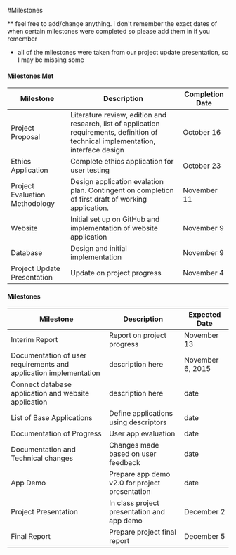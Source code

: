 #Milestones

** feel free to add/change anything. i don't remember the exact dates of when certain milestones were completed so please add them in if you remember

- all of the milestones were taken from our project update presentation, so I may be missing some


#### Milestones Met
| Milestone           | Description           | Completion Date  |
| -------------       |-------------        | -----|
| Project Proposal | Literature review, edition and research, list of application requirements, definition of technical implementation, interface design| October 16 |
| Ethics Application| Complete ethics application for user testing | October 23 |
| Project Evaluation Methodology | Design application evalation plan.  Contingent on completion of first draft of working application. |  November 11 |
| Website | Initial set up on GitHub and implementation of website application| November 9 |
|Database | Design and initial implementation  | November 9 |
|Project Update Presentation| Update on project progress| November 4



#### Milestones
| Milestone           | Description           | Expected Date  |
| -------------       |-------------        | -----|
| Interim Report      | Report on project progress        | November 13 |
|Documentation of user requirements and application implementation | description here  |   November 6, 2015 |
|Connect database application and website application | description here  |    date |
|List of Base Applications | Define applications using descriptors | date |
|Documentation of Progress| User app evaluation| date|
|Documentation and Technical changes| Changes made based on user feedback| date|
|App Demo| Prepare app demo v2.0 for project presentation| date|
|Project Presentation| In class project presentation and app demo| December 2|
|Final Report| Prepare project final report| December 5|
